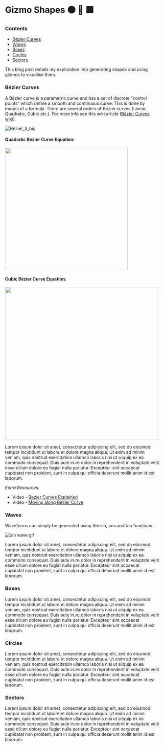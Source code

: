 # Gizmo Shapes 🟠 🔺 🟩

### Contents
 - [Bézier Curves](#bézier-curves)
 - [Waves](#waves)
 - [Boxes](#boxes)
 - [Circles](#circles) 
 - [Sectors](#sectors)

This blog post details my exploration into generating shapes and using gizmos to visualise them.

### Bézier Curves
A Bézier curve is a parametric curve and has a set of discrete "control points" which define a smooth and continuous curve. This is done by means of a formula. There are several orders of Bézier curves (Linear, Quadratic, Cubic etc.). For more info see this wiki article ([Bézier Curves wiki](https://en.wikipedia.org/wiki/B%C3%A9zier_curve)).

![Bézier_3_big](https://github.com/markom9822/markom9822.github.io/assets/96113848/a2c4d41e-e949-4d57-858f-3057844be232)

#### Quadratic Bézier Curve Equation:
<img src="https://github.com/markom9822/markom9822.github.io/assets/96113848/898538ac-b9f3-4b1f-af8e-4087a2ed2bf8" width="400">

#### Cubic Bézier Curve Equation:
<img src="https://github.com/markom9822/markom9822.github.io/assets/96113848/10cb2f34-043a-468e-b2c9-9daadd7ac4d7" width="500">

Lorem ipsum dolor sit amet, consectetur adipiscing elit, sed do eiusmod tempor incididunt ut labore et dolore magna aliqua. Ut enim ad minim veniam, quis nostrud exercitation ullamco laboris nisi ut aliquip ex ea commodo consequat. Duis aute irure dolor in reprehenderit in voluptate velit esse cillum dolore eu fugiat nulla pariatur. Excepteur sint occaecat cupidatat non proident, sunt in culpa qui officia deserunt mollit anim id est laborum.

*Extra Resources:*
- Video - [Bezier Curves Explained](https://www.youtube.com/watch?v=pnYccz1Ha34)
- Video - [Moving along Bezier Curve](https://www.youtube.com/watch?v=11ofnLOE8pw)

### Waves
Waveforms can simply be generated using the sin, cos and tan functions.

![sin wave gif](https://github.com/markom9822/markom9822.github.io/assets/96113848/cbc8daf0-124c-4926-904d-1764255c55a0)

Lorem ipsum dolor sit amet, consectetur adipiscing elit, sed do eiusmod tempor incididunt ut labore et dolore magna aliqua. Ut enim ad minim veniam, quis nostrud exercitation ullamco laboris nisi ut aliquip ex ea commodo consequat. Duis aute irure dolor in reprehenderit in voluptate velit esse cillum dolore eu fugiat nulla pariatur. Excepteur sint occaecat cupidatat non proident, sunt in culpa qui officia deserunt mollit anim id est laborum.

### Boxes
Lorem ipsum dolor sit amet, consectetur adipiscing elit, sed do eiusmod tempor incididunt ut labore et dolore magna aliqua. Ut enim ad minim veniam, quis nostrud exercitation ullamco laboris nisi ut aliquip ex ea commodo consequat. Duis aute irure dolor in reprehenderit in voluptate velit esse cillum dolore eu fugiat nulla pariatur. Excepteur sint occaecat cupidatat non proident, sunt in culpa qui officia deserunt mollit anim id est laborum.

### Circles
Lorem ipsum dolor sit amet, consectetur adipiscing elit, sed do eiusmod tempor incididunt ut labore et dolore magna aliqua. Ut enim ad minim veniam, quis nostrud exercitation ullamco laboris nisi ut aliquip ex ea commodo consequat. Duis aute irure dolor in reprehenderit in voluptate velit esse cillum dolore eu fugiat nulla pariatur. Excepteur sint occaecat cupidatat non proident, sunt in culpa qui officia deserunt mollit anim id est laborum.

### Sectors
Lorem ipsum dolor sit amet, consectetur adipiscing elit, sed do eiusmod tempor incididunt ut labore et dolore magna aliqua. Ut enim ad minim veniam, quis nostrud exercitation ullamco laboris nisi ut aliquip ex ea commodo consequat. Duis aute irure dolor in reprehenderit in voluptate velit esse cillum dolore eu fugiat nulla pariatur. Excepteur sint occaecat cupidatat non proident, sunt in culpa qui officia deserunt mollit anim id est laborum.
